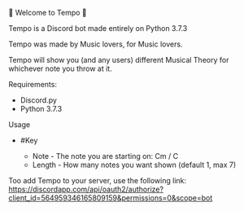 🎵 Welcome to Tempo 🎵

Tempo is a Discord bot made entirely on Python 3.7.3

Tempo was made by Music lovers, for Music lovers.

Tempo will show you (and any users) different Musical Theory for whichever note you throw at it.

Requirements:
 - Discord.py
 - Python 3.7.3
 
 Usage
  - #Key <Note> <length>
    - Note - The note you are starting on:  Cm / C
    - Length - How many notes you want shown (default 1, max 7)
   
Too add Tempo to your server, use the following link:
https://discordapp.com/api/oauth2/authorize?client_id=564959346165809159&permissions=0&scope=bot
